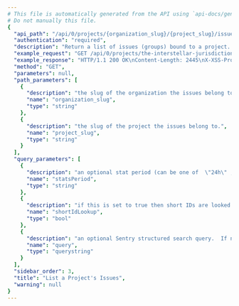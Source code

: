 ```yaml
---
# This file is automatically generated from the API using `api-docs/generate.py`
# Do not manually this file.
{
  "api_path": "/api/0/projects/{organization_slug}/{project_slug}/issues/", 
  "authentication": "required", 
  "description": "Return a list of issues (groups) bound to a project.  All parameters are\nsupplied as query string parameters.\n\nA default query of ``is:unresolved`` is applied. To return results\nwith other statuses send an new query value (i.e. ``?query=`` for all\nresults).\n\nThe ``statsPeriod`` parameter can be used to select the timeline\nstats which should be present. Possible values are: '' (disable),\n'24h', '14d'", 
  "example_request": "GET /api/0/projects/the-interstellar-jurisdiction/pump-station/issues/?statsPeriod=24h HTTP/1.1\nHost: sentry.io\nAuthorization: Bearer {base64-encoded-key-here}", 
  "example_response": "HTTP/1.1 200 OK\nContent-Length: 2445\nX-XSS-Protection: 1; mode=block\nContent-Language: en\nX-Max-Hits: 1000\nVary: Accept-Language, Cookie\nX-Content-Type-Options: nosniff\nLink: <https://sentry.io/api/0/projects/the-interstellar-jurisdiction/pump-station/issues/?statsPeriod=24h&cursor=1537391213000:0:1>; rel=\"previous\"; results=\"false\"; cursor=\"1537391213000:0:1\", <https://sentry.io/api/0/projects/the-interstellar-jurisdiction/pump-station/issues/?statsPeriod=24h&cursor=1537391211000:1:0>; rel=\"next\"; results=\"false\"; cursor=\"1537391211000:1:0\"\nX-Hits: 2\nAllow: GET, PUT, DELETE, HEAD, OPTIONS\nX-Frame-Options: deny\nContent-Type: application/json\n\n[\n  {\n    \"annotations\": [], \n    \"assignedTo\": null, \n    \"count\": \"1\", \n    \"culprit\": \"io.sentry.example.ApiRequest in perform\", \n    \"firstSeen\": \"2018-09-19T21:06:53Z\", \n    \"hasSeen\": false, \n    \"id\": \"2\", \n    \"isBookmarked\": false, \n    \"isPublic\": false, \n    \"isSubscribed\": false, \n    \"lastSeen\": \"2018-09-19T21:06:53Z\", \n    \"level\": \"error\", \n    \"logger\": null, \n    \"metadata\": {\n      \"type\": \"ApiException\", \n      \"value\": \"Authentication failed, token expired!\"\n    }, \n    \"numComments\": 0, \n    \"permalink\": null, \n    \"project\": {\n      \"id\": \"2\", \n      \"name\": \"Pump Station\", \n      \"slug\": \"pump-station\"\n    }, \n    \"shareId\": null, \n    \"shortId\": \"PUMP-STATION-2\", \n    \"stats\": {\n      \"24h\": [\n        [\n          1537308000.0, \n          263\n        ], \n        [\n          1537311600.0, \n          729\n        ], \n        [\n          1537315200.0, \n          797\n        ], \n        [\n          1537318800.0, \n          135\n        ], \n        [\n          1537322400.0, \n          778\n        ], \n        [\n          1537326000.0, \n          488\n        ], \n        [\n          1537329600.0, \n          784\n        ], \n        [\n          1537333200.0, \n          233\n        ], \n        [\n          1537336800.0, \n          475\n        ], \n        [\n          1537340400.0, \n          722\n        ], \n        [\n          1537344000.0, \n          213\n        ], \n        [\n          1537347600.0, \n          108\n        ], \n        [\n          1537351200.0, \n          367\n        ], \n        [\n          1537354800.0, \n          598\n        ], \n        [\n          1537358400.0, \n          835\n        ], \n        [\n          1537362000.0, \n          833\n        ], \n        [\n          1537365600.0, \n          875\n        ], \n        [\n          1537369200.0, \n          736\n        ], \n        [\n          1537372800.0, \n          230\n        ], \n        [\n          1537376400.0, \n          111\n        ], \n        [\n          1537380000.0, \n          479\n        ], \n        [\n          1537383600.0, \n          927\n        ], \n        [\n          1537387200.0, \n          562\n        ], \n        [\n          1537390800.0, \n          677\n        ]\n      ]\n    }, \n    \"status\": \"unresolved\", \n    \"statusDetails\": {}, \n    \"subscriptionDetails\": null, \n    \"title\": \"ApiException: Authentication failed, token expired!\", \n    \"type\": \"error\", \n    \"userCount\": 0\n  }, \n  {\n    \"annotations\": [], \n    \"assignedTo\": null, \n    \"count\": \"1\", \n    \"culprit\": \"raven.scripts.runner in main\", \n    \"firstSeen\": \"2018-09-19T21:06:51Z\", \n    \"hasSeen\": false, \n    \"id\": \"1\", \n    \"isBookmarked\": false, \n    \"isPublic\": false, \n    \"isSubscribed\": false, \n    \"lastSeen\": \"2018-09-19T21:06:51Z\", \n    \"level\": \"error\", \n    \"logger\": null, \n    \"metadata\": {\n      \"title\": \"This is an example Python exception\"\n    }, \n    \"numComments\": 0, \n    \"permalink\": null, \n    \"project\": {\n      \"id\": \"2\", \n      \"name\": \"Pump Station\", \n      \"slug\": \"pump-station\"\n    }, \n    \"shareId\": null, \n    \"shortId\": \"PUMP-STATION-1\", \n    \"stats\": {\n      \"24h\": [\n        [\n          1537308000.0, \n          155\n        ], \n        [\n          1537311600.0, \n          445\n        ], \n        [\n          1537315200.0, \n          531\n        ], \n        [\n          1537318800.0, \n          829\n        ], \n        [\n          1537322400.0, \n          272\n        ], \n        [\n          1537326000.0, \n          370\n        ], \n        [\n          1537329600.0, \n          898\n        ], \n        [\n          1537333200.0, \n          263\n        ], \n        [\n          1537336800.0, \n          282\n        ], \n        [\n          1537340400.0, \n          848\n        ], \n        [\n          1537344000.0, \n          855\n        ], \n        [\n          1537347600.0, \n          487\n        ], \n        [\n          1537351200.0, \n          484\n        ], \n        [\n          1537354800.0, \n          660\n        ], \n        [\n          1537358400.0, \n          771\n        ], \n        [\n          1537362000.0, \n          387\n        ], \n        [\n          1537365600.0, \n          497\n        ], \n        [\n          1537369200.0, \n          303\n        ], \n        [\n          1537372800.0, \n          915\n        ], \n        [\n          1537376400.0, \n          761\n        ], \n        [\n          1537380000.0, \n          969\n        ], \n        [\n          1537383600.0, \n          502\n        ], \n        [\n          1537387200.0, \n          197\n        ], \n        [\n          1537390800.0, \n          599\n        ]\n      ]\n    }, \n    \"status\": \"unresolved\", \n    \"statusDetails\": {}, \n    \"subscriptionDetails\": null, \n    \"title\": \"This is an example Python exception\", \n    \"type\": \"default\", \n    \"userCount\": 0\n  }\n]", 
  "method": "GET", 
  "parameters": null, 
  "path_parameters": [
    {
      "description": "the slug of the organization the issues belong to.", 
      "name": "organization_slug", 
      "type": "string"
    }, 
    {
      "description": "the slug of the project the issues belong to.", 
      "name": "project_slug", 
      "type": "string"
    }
  ], 
  "query_parameters": [
    {
      "description": "an optional stat period (can be one of  \"24h\" ,  \"14d\" , and  \"\" ).", 
      "name": "statsPeriod", 
      "type": "string"
    }, 
    {
      "description": "if this is set to true then short IDs are looked up by this function as well.  This can cause the return value of the function to return an event issue of a different project which is why this is an opt-in. Set to  1  to enable.", 
      "name": "shortIdLookup", 
      "type": "bool"
    }, 
    {
      "description": "an optional Sentry structured search query.  If not provided an implied  \"is:unresolved\"  is assumed.)", 
      "name": "query", 
      "type": "querystring"
    }
  ], 
  "sidebar_order": 3, 
  "title": "List a Project's Issues", 
  "warning": null
}
---
```

